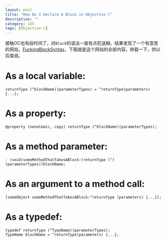 ```yaml
---
layout: post
title: "How Do I Declare A Block in Objective C"
description: ""
category: iOS
tags: [Objective C]
---
```



接触OC也有段时间了，对`Block`的语法一直有点犯迷糊，结果发现了一个有意思的网站，[FuckingBlockSyntax](http://fuckingblocksyntax.com/)，下面就是这个网站的全部内容，转载一下，供以后查阅。

<!--more-->

# As a local variable:

```objc
returnType (^blockName)(parameterTypes) = ^returnType(parameters) {...};
```
	
# As a property:

```objc
@property (nonatomic, copy) returnType (^blockName)(parameterTypes);
```
	
# As a method parameter:

```objc
- (void)someMethodThatTakesABlock:(returnType (^)(parameterTypes))blockName;
```
	
# As an argument to a method call:

```objc
[someObject someMethodThatTakesABlock:^returnType (parameters) {...}];
```
	
# As a typedef:

```c-like
typedef returnType (^TypeName)(parameterTypes);
TypeName blockName = ^returnType(parameters) {...};
```
